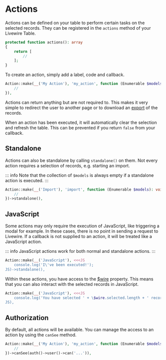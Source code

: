 # Actions

Actions can be defined on your table to perform certain tasks on the selected records. They can be registered in
the `actions` method of your Livewire Table.

```php
protected function actions(): array
{
    return [
        //
    ];
}
```

To create an action, simply add a label, code and callback.

```php
Action::make(__('My Action'), 'my_action', function (Enumerable $models): void {
    //
}),
```

Actions can return anything but are not required to. This makes it very simple to redirect the user to another page or to download an [export](/usage/exports) of the records.

When an action has been executed, it will automatically clear the selection and refresh the table. This can be prevented
if you return `false` from your callback.

## Standalone

Actions can also be standalone by calling `standalone()` on them. Not every action requires a selection of
records, e.g. starting an import.

::: info
Note that the collection of `$models` is always empty if a standalone action is executed.
:::

```php
Action::make(__('Import'), 'import', function (Enumerable $models): void {
    //
})->standalone(),
```

## JavaScript

Some actions may only require the execution of JavaScript, like triggering a modal for example. In these cases, there is no point in sending a request to Livewire. If a callback is not supplied to an action, it will be treated like a JavaScript action.

::: info
JavaScript actions work for both normal and standalone actions.
:::

```php
Action::make(__('JavaScript'), <<<JS
    console.log('I\'ve been executed!');
JS)->standalone(),
```

Within these actions, you have access to the [$wire](https://livewire.laravel.com/docs/javascript#the-wire-object) property. This means that you can also interact with the selected records in JavaScript.

```php
Action::make(__('JavaScript'), <<<JS
    console.log('You have selected ' + \$wire.selected.length + ' record(s)');
JS),
```

## Authorization

By default, all actions will be available. You can manage the access to an action by using the `canSee` method.

```php
Action::make(__('My Action'), 'my_action', function (Enumerable $models): void {
    //
})->canSee(auth()->user()->can('...')),
```

